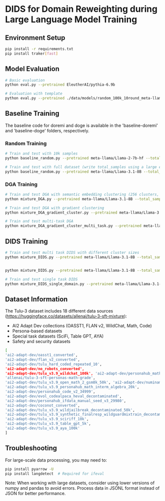 # DIDS for Domain Reweighting during Large Language Model Training

## Environment Setup
```bash
pip install -r requirements.txt
pip install traker[fast]
```

## Model Evaluation
```bash
# Basic evaluation
python eval.py --pretrained EleutherAI/pythia-6.9b

# Evaluation with template
python eval.py --pretrained ./data/models/random_100k_10round_meta-llama-Llama-2-7b-hf/ --apply_template
```

## Baseline Training
The baseline code for doremi and doge is available in the 'baseline-doremi' and 'baseline-doge' folders, respectively.

### Random Training
```bash
# Train and test with 10k samples
python baseline_random.py --pretrained meta-llama/Llama-2-7b-hf --total_samples 10000

# Train and test with full dataset (write total_samples using a large enough number for the dataset)
python baseline_random.py --pretrained meta-llama/Llama-3.1-8B --total_samples 10000000
```

### DGA Training
```bash
# Train and test DGA with semantic embedding clustering (256 clusters, 100k samples)
python mixture_DGA.py --pretrained meta-llama/Llama-3.1-8B --total_samples 100000 --num_clusters 256

# Train and test DGA with gradient clustering
python mixture_DGA_gradient_cluster.py --pretrained meta-llama/Llama-3.1-8B --total_samples 100000 --num_clusters 256

# Train and test multi-task DGA
python mixture_DGA_gradient_cluster_multi_task.py --pretrained meta-llama/Llama-3.1-8B --total_samples 100000 --num_clusters 256
```

## DIDS Training
```bash
# Train and test multi task DIDS with different cluster sizes
python mixture_DIDS.py --pretrained meta-llama/Llama-3.1-8B --total_samples 100000 --num_clusters 0 --task DIDS_32clusters


python mixture_DIDS.py --pretrained meta-llama/Llama-3.1-8B --total_samples 100000 --num_clusters 2 --task DIDS_32clusters

# Train and test single task DIDS
python mixture_DIDS_single_domain.py --pretrained meta-llama/Llama-3.1-8B --total_samples 100000 --num_clusters 32
```

## Dataset Information
The Tulu-3 dataset includes 18 different data sources (https://huggingface.co/datasets/allenai/tulu-3-sft-mixture):
- AI2 Adapt Dev collections (OASST1, FLAN v2, WildChat, Math, Code)
- Persona-based datasets
- Special task datasets (SciFi, Table GPT, AYA)
- Safety and security datasets

```bash
[
'ai2-adapt-dev/oasst1_converted', 
'ai2-adapt-dev/flan_v2_converted',
'ai2-adapt-dev/tulu_hard_coded_repeated_10', 
'ai2-adapt-dev/no_robots_converted', 
'ai2-adapt-dev/tulu_v3.9_wildchat_100k', 'ai2-adapt-dev/personahub_math_v5_regen_149960',
'allenai/tulu-3-sft-personas-math-grade', 
'ai2-adapt-dev/tulu_v3.9_open_math_2_gsm8k_50k', 'ai2-adapt-dev/numinamath_tir_math_decontaminated',
'ai2-adapt-dev/tulu_v3.9_personahub_math_interm_algebra_20k',
'ai2-adapt-dev/personahub_code_v2_34999', 
'ai2-adapt-dev/evol_codealpaca_heval_decontaminated', 
'ai2-adapt-dev/personahub_ifdata_manual_seed_v3_29980', 
'ai2-adapt-dev/coconot_converted', 
'ai2-adapt-dev/tulu_v3.9_wildjailbreak_decontaminated_50k', 
'ai2-adapt-dev/tulu_v3.9_synthetic_finalresp_wildguardmixtrain_decontaminated_50k',
'ai2-adapt-dev/tulu_v3.9_sciriff_10k', 
'ai2-adapt-dev/tulu_v3.9_table_gpt_5k', 
'ai2-adapt-dev/tulu_v3.9_aya_100k'
]
```

## Troubleshooting
For large-scale data processing, you may need to:
```bash
pip install pyarrow -U
pip install langdetect  # Required for ifeval
```

Note: When working with large datasets, consider using lower versions of numpy and pandas to avoid errors. Process data in JSONL format instead of JSON for better performance.
